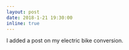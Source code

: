 ```yaml
---
layout: post
date: 2018-1-21 19:30:00
inline: true
---
```


I added a post on my electric bike conversion.
